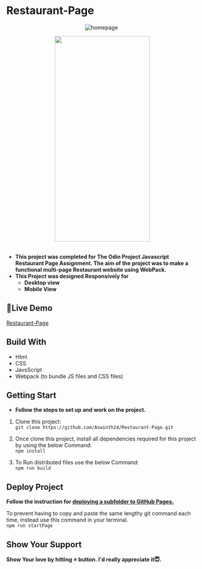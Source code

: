 # Restaurant-Page

<div align="center">
  
![homepage](https://github.com/Aswinth24/Restaurant-Page/assets/111903275/01b6880e-9c3c-4439-88f4-b0883c45c671)&nbsp;

<img src="https://github.com/Aswinth24/Restaurant-Page/assets/111903275/b0d98e97-7591-4ee7-902c-a8d8f56fbba2" width=250px height=540px>
</div>
<br>

- **This project was completed for The Odin Project Javascript Restaurant Page Assignment. 
The aim of the project was to make a functional multi-page Restaurant website using WebPack.**
- **This Project was designed Responsively for**
     - **Desktop view**
     - **Mobile View**

## 🥘Live Demo
[Restaurant-Page](https://aswinth24.github.io/Restaurant-Page/)

## Build With
- Html
- CSS
- JavsScript
- Webpack (to bundle JS files and CSS files)
  
## Getting Start
- **Follow the steps to set up and work on the project.**
  
1. Clone this project:<br>
 ` git clone https://github.com/Aswinth24/Restaurant-Page.git `

2. Once clone this project, install all dependencies required for this project by using the below Command:<br>
 ` npm install `

3. To Run distributed files use the below Command:<br>
` npm run build `

## Deploy Project

  **Follow the instruction for [deploying a subfolder to GitHub Pages.](https://gist.github.com/cobyism/4730490)**<br>
  
  To prevent having to copy and paste the same lengthy git command  each time, instead use this command in your terminal.<br>
  ` npm run startPage `
  
## Show Your Support
 **Show Your love by hitting ⭐ button. I'd really appreciate it😇.**
